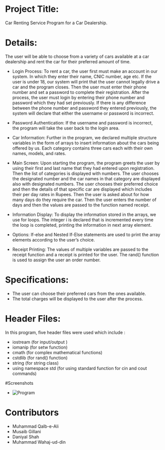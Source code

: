 # Project Title:
 Car Renting Service Program for a Car Dealership.

# Details:
The user will be able to choose from a variety of cars available at a car dealership and rent the
car for their preferred amount of time.

-	Login Process:
To rent a car, the user first must make an account in our system. In which they enter their name, CNIC number, age etc. If the user is under 18, our system will print that the user cannot legally drive a car and the program closes. Then the user must enter their phone number and set a password to complete their registration. After the process, the user must login by entering their phone number and password which they had set previously. If there is any difference between the phone number and password they entered previously, the system will declare that either the username or password is incorrect.

-	Password Authentication:
If the username and password is incorrect, the program will take the user back to the login area.

-	Car Information:
Further in the program, we declared multiple structure variables in the form of arrays to insert information about the cars being offered by us. Each category contains three cars each with their own names, models, and rates.

-	Main Screen:
Upon starting the program, the program greets the user by using their first and last name that they had entered upon registration. Then the list of categories is displayed with numbers. The user chooses the designated number and the car names in that category are displayed also with designated numbers. The user chooses their preferred choice and then the details of that specific car are displayed which includes their per day rates in Rupees. Then the user is asked about for how many days do they require the car. Then the user enters the number of days and then the values are passed to the function named receipt.

- Information Display:
To display the information stored in the arrays, we use for loops. The integer i
is declared that is incremented every time the loop is completed, printing the information in next array element. 

- Options: 
If-else and Nested If-Else statements are used to print the array elements according to the user’s choice. 

- Receipt Printing: 
The values of multiple variables are passed to the receipt function and a receipt is printed for the user. The rand() function is used to assign the user an order number. 


# Specifications:
- The user can choose their preferred cars from the ones available.
- The total charges will be displayed to the user after the process.

# Header Files:
In this program, five header files were used which include :
-	iostream (for input/output )
-	iomanip (for setw function)
-	cmath (for complex mathematical functions)
-	cstdlib (for rand() function)
-	string (for string class)
-	using namespace std (for using standard function for cin and cout commands)

#Screenshots
- ![Program](https://github.com/Qalb-E-Ali/IST-Sem-1-Project-Presidential-Rental/blob/master/presidential.png)

# Contributors
- Muhammad Qalb-e-Ali
- Musaib Gillani
- Daniyal Shah
- Muhammad Wahaj-ud-din

